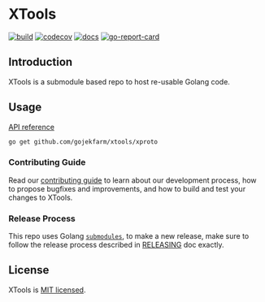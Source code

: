 # XTools

[![build][build-workflow-badge]][build-workflow]
[![codecov][coverage-badge]][codecov]
[![docs][docs-badge]][pkg-dev]
[![go-report-card][report-badge]][report-card]

## Introduction

XTools is a submodule based repo to host re-usable Golang code.

## Usage

[API reference][api-docs]

```bash
go get github.com/gojekfarm/xtools/xproto
```

### Contributing Guide

Read our [contributing guide](./CONTRIBUTING.md) to learn about our development process, how to propose bugfixes and improvements, and how to build and test your changes to XTools.

### Release Process

This repo uses Golang [`submodules`](https://github.com/golang/go/wiki/Modules#faqs--multi-module-repositories), to make a new release, make sure to follow the release process described in [RELEASING](RELEASING.md) doc exactly.

## License

XTools is [MIT licensed](./LICENSE).

[build-workflow-badge]: https://github.com/gojekfarm/xtools/workflows/build/badge.svg
[build-workflow]: https://github.com/gojekfarm/xtools/actions?query=workflow%3Abuild
[coverage-badge]: https://codecov.io/gh/gojekfarm/xtools/branch/main/graph/badge.svg?token=ZI56DE8HDH
[codecov]: https://codecov.io/gh/gojekfarm/xtools
[docs-badge]: https://pkg.go.dev/badge/github.com/gojekfarm/xtools
[pkg-dev]: https://pkg.go.dev/github.com/gojekfarm/xtools
[report-badge]: https://goreportcard.com/badge/github.com/gojekfarm/xtools
[report-card]: https://goreportcard.com/report/github.com/gojekfarm/xtools
[api-docs]: https://pkg.go.dev/github.com/gojekfarm/xtools

